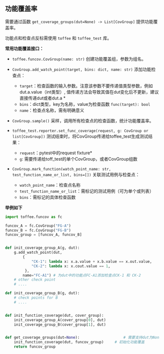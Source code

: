 
## 功能覆盖率

需要通过函数 `get_coverage_groups(dut=None) -> List[CovGroup]` 提供功能覆盖率。

功能点和检查点反标需使用 `toffee` 和 `toffee_test` 库。


**常用功能覆盖接口：**

- `toffee.funcov.CovGroup(name: str)`
  创建功能覆盖组，参数为组名。

- `CovGroup.add_watch_point(target, bins: dict, name: str)`
  添加功能检查点：
    - `target`：检查函数的输入参数。注意该参数不要传递值类型参数，例如dut.a.value（int类型）, 值传递方法会导致其值在dut变化后不更新，建议直接传递dut或者dut.a *
    - `bins`：dict类型，key为名称，value为检查函数 `func(target): bool`
    - `name`：检查点名称，需有明确意义

- `CovGroup.sample()`
  采样，调用所有检查点的检查函数，统计功能覆盖率。

- `toffee_test.reporter.set_func_coverage(request, g: CovGroup or list[CovGroup])`
  测试结束时，将CovGroup传递给toffee_test生成测试结果：
  - `request`：pytest中的request fixture*
  - `g`: 需要传递给toff_test的单个CovGroup，或者CovGroup组数

- `CovGroup.mark_function(watch_point_name: str, test_function_name_or_list, bins=[])`
  关联测试用例与检查点：
    - `watch_point_name`：检查点名称
    - `test_function_name_or_list`：需标记的测试用例（可为单个或列表）
    - `bins`：需标记的具体检查函数

**举例如下**

```python
import toffee.funcov as fc

funcov_A = fc.CovGroup("FG-A")
funcov_B = fc.CovGroup("FG-B")
funcov_group = [funcov_A, funcov_B]


def init_coverage_group_A(g, dut):
    g.add_watch_point(dut,
        {
            "CK-1": lambda x: x.a.value + x.b.value == x.out.value,
            "CK-2": lambda x: x.cout.value == 1,
         },
        name="FC-A1") # 为dut中的功能点FC-A1添加检查点CK-1 和 CK-2
    # other check point
    # ....

def init_coverage_group_B(g, dut):
    # check points for B
    # ....


def init_function_coverage(dut, cover_group):
    init_coverage_group_A(cover_group[0], dut)
    init_coverage_group_B(cover_group[1], dut)


def get_coverage_groups(dut=None):                    # 需要支持dut为None
    init_function_coverage(dut, funcov_group)     # 初始化功能覆盖
    return funcov_group
```

